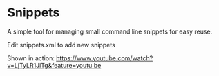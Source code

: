 ﻿# Snippets

A simple tool for managing small command line snippets for easy reuse. 

Edit snippets.xml to add new snippets

Shown in action: https://www.youtube.com/watch?v=LjTyLR1JlTg&feature=youtu.be